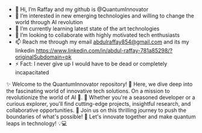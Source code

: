 - 👋 Hi, I’m Raffay and my github is @QuantumInnovator
- 👀 I’m interested in new emerging technologies and willing to change the world through AI revolution
- 🌱 I’m currently learning latest state of the art technologies
- 💞️ I’m looking to collaborate with highly motivated tech enthusiasts
- 📫 Reach me through my email abdulraffay854@gmail.com and its my linkedin https://www.linkedin.com/in/abdul-raffay-781a85298/?originalSubdomain=pk
- ⚡ Fact: I never give up I would have to be dead or completely incapacitated

✨ Welcome to the QuantumInnovator repository! 🚀
Here, we dive deep into the fascinating world of innovative tech solutions. On a mission to revolutionize the world of AI 🚀.
🌌 Whether you're a seasoned developer or a curious explorer, you'll find cutting-edge projects, insightful research, and collaborative opportunities. 
🤝 Join us on this thrilling journey to push the boundaries of what's possible! 🌟 Let's innovate together and make quantum leaps in technology! 💡💻


